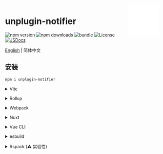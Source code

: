 <img src="assets/logo.svg" alt="logo" width="100" height="100" align="right" />

# unplugin-notifier

[![npm version][npm-version-src]][npm-version-href]
[![npm downloads][npm-downloads-src]][npm-downloads-href]
[![bundle][bundle-src]][bundle-href]
[![License][license-src]][license-href]
[![JSDocs][jsdocs-src]][jsdocs-href]

[English](./README.md) | 简体中文

## 安装

```bash
npm i unplugin-notifier
```

<details>
<summary>Vite</summary><br>

```ts
// vite.config.ts
import PreprocessorDirectives from 'unplugin-notifier/vite'

export default defineConfig({
  plugins: [
    PreprocessorDirectives({ /* options */ }),
  ],
})
```

Example: [`playground/`](./playground/)

<br></details>

<details>
<summary>Rollup</summary><br>

```ts
// rollup.config.js
import PreprocessorDirectives from 'unplugin-notifier/rollup'

export default {
  plugins: [
    PreprocessorDirectives({ /* options */ }),
  ],
}
```

<br></details>


<details>
<summary>Webpack</summary><br>

```ts
// webpack.config.js
module.exports = {
  /* ... */
  plugins: [
    require('unplugin-notifier/webpack')({ /* options */ })
  ]
}
```

<br></details>

<details>
<summary>Nuxt</summary><br>

```ts
// nuxt.config.js
export default defineNuxtConfig({
  modules: [
    ['unplugin-notifier/nuxt', { /* options */ }],
  ],
})
```

> This module works for both Nuxt 2 and [Nuxt Vite](https://github.com/nuxt/vite)

<br></details>

<details>
<summary>Vue CLI</summary><br>

```ts
// vue.config.js
module.exports = {
  configureWebpack: {
    plugins: [
      require('unplugin-notifier/webpack')({ /* options */ }),
    ],
  },
}
```

<br></details>

<details>
<summary>esbuild</summary><br>

```ts
// esbuild.config.js
import { build } from 'esbuild'
import PreprocessorDirectives from 'unplugin-notifier/esbuild'

build({
  plugins: [PreprocessorDirectives()],
})
```

<br></details>

<details>
<summary>Rspack (⚠️ 实验性)</summary><br>

```ts
// rspack.config.js
module.exports = {
  plugins: [
    require('unplugin-notifier/rspack')({ /* options */ }),
  ],
}
```

<br></details>

[npm-version-src]: https://img.shields.io/npm/v/unplugin-notifier?style=flat&colorA=18181B&colorB=F0DB4F
[npm-version-href]: https://npmjs.com/package/unplugin-notifier
[npm-downloads-src]: https://img.shields.io/npm/dm/unplugin-notifier?style=flat&colorA=18181B&colorB=F0DB4F
[npm-downloads-href]: https://npmjs.com/package/unplugin-notifier
[bundle-src]: https://img.shields.io/bundlephobia/minzip/unplugin-notifier?style=flat&colorA=18181B&colorB=F0DB4F
[bundle-href]: https://bundlephobia.com/result?p=unplugin-notifier
[license-src]: https://img.shields.io/github/license/kejunmao/unplugin-notifier.svg?style=flat&colorA=18181B&colorB=F0DB4F
[license-href]: https://github.com/kejunmao/unplugin-notifier/blob/main/LICENSE
[jsdocs-src]: https://img.shields.io/badge/jsDocs.io-reference-18181B?style=flat&colorA=18181B&colorB=F0DB4F
[jsdocs-href]: https://www.jsdocs.io/package/unplugin-notifier

